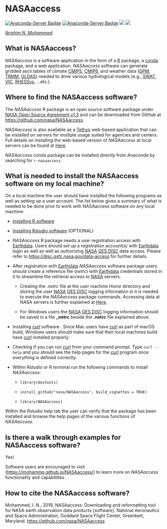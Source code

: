 
<!-- README.md is generated from README.Rmd. Please edit that file -->

# NASAaccess

<!-- badges: start -->

[![Anaconda-Server
Badge](https://anaconda.org/conda-forge/r-nasaaccess/badges/version.svg)](https://anaconda.org/conda-forge/r-nasaaccess)
[![Anaconda-Server
Badge](https://anaconda.org/conda-forge/r-nasaaccess/badges/platforms.svg)](https://anaconda.org/conda-forge/r-nasaaccess)
[![](https://img.shields.io/readthedocs/nasaaccess?style=social)](https://nasaaccess.readthedocs.io/en/latest/index.html)
[![](https://img.shields.io/github/stars/nasa/nasaaccess?style=social)](https://github.com/nasa/NASAaccess)
<!-- ![lifecycle](https://img.shields.io/badge/lifecycle-stable-sucess.svg?style=plastic&logo=appveyor)
<!-- ![GitHub Downloads](https://img.shields.io/github/downloads/nasa/NASAaccess/total?style=plastic)
<!-- [![NASA Open Source Agreement](https://img.shields.io/badge/license-NASA_Open_Source_Agreement-informational.svg?style=plastic&logo=appveyor)](https://ti.arc.nasa.gov/opensource/nosa/)
<!-- badges: end -->

[*Ibrahim N.
Mohammed*](https://science.gsfc.nasa.gov/sed/bio/ibrahim.mohammed "Ibrahim N. Mohammed")

## **What is NASAaccess?**

*NASAaccess* is a software application in the form of a
[R](https://www.r-project.org/about.html) package, a
[conda](https://docs.conda.io/en/latest/) package, and a web
application. *NASAaccess* software can generate gridded ascii tables of
climate
[CMIP5](https://pcmdi.llnl.gov/mips/cmip5/ "Coupled Model Intercomparison Project Phase 5"),
[CMIP6](https://pcmdi.llnl.gov/CMIP6/ "Coupled Model Intercomparison Project Phase 6"),
and weather data
([GPM](https://gpm.nasa.gov/data/directory "Global Precipitation Measurement"),
[TRMM](https://gpm.nasa.gov/missions/trmm "Tropical Rainfall Measuring Mission"),
[GLDAS](https://ldas.gsfc.nasa.gov/gldas "Global Land Data Assimilation System"))
needed to drive various hydrological models (e.g.,
[SWAT](https://swat.tamu.edu/ "Soil & Water Assessment Tool"),
[VIC](https://github.com/UW-Hydro/VIC "Variable Infiltration Capacity"),
[RHESSys](https://github.com/RHESSys/RHESSys "The Regional Hydro-Ecological Simulation System"),
…etc.).

## **Where to find the NASAaccess software?**

The *NASAaccess* R package is an open source software package under
[NASA Open Source Agreement
v1.3](https://opensource.org/licenses/NASA-1.3) and can be downloaded
from GitHub at <https://github.com/nasa/NASAaccess>.

*NASAaccess* is also available as a
[Tethys](https://www.tethysplatform.org/) web-based application that can
be installed on servers for multiple usage suited for agencies and
centers. Full details on installing the web-based version of
*NASAaccess* at local servers can be found at
[Here](https://nasaaccess.readthedocs.io/en/latest/nasaaccess_tethys.html).

*NASAaccess* conda package can be installed directly from *Anaconda* by
searching for `r-nasaaccess`.

## **What is needed to install the NASAaccess software on my local machine?**

On a local machine the user should have installed the following programs
as well as setting up a user account. The list below gives a summary of
what is needed to be done prior to work with NASAaccess software on any
local machine:

-   [Installing R software](https://www.r-project.org/)

-   [Installing Rstudio software](https://www.rstudio.com/) (OPTIONAL)

-   *NASAaccess* R package needs a user registration access with
    [Earthdata](https://earthdata.nasa.gov/). Users should set up a
    registration account(s) with
    [Earthdata](https://earthdata.nasa.gov/) login as well as well as
    authorizing
    [NASA](https://www.nasa.gov/ "The National Aeronautics and Space Administration")
    [GES DISC](https://disc.gsfc.nasa.gov/) data access. Please refer to
    <https://disc.gsfc.nasa.gov/data-access> for further details.

-   After registration with [Earthdata](https://earthdata.nasa.gov/)
    *NASAaccess* software package users should create a reference file
    (*netrc*) with [Earthdata](https://earthdata.nasa.gov/) credentials
    stored in it to streamline the retrieval access to
    [NASA](https://www.nasa.gov/ "The National Aeronautics and Space Administration")
    servers.

    -   Creating the *.netrc* file at the user machine *Home* directory
        and storing the user
        [NASA](https://www.nasa.gov/ "The National Aeronautics and Space Administration")
        [GES DISC](https://disc.gsfc.nasa.gov/) logging information in
        it is needed to execute the *NASAaccess* package commands.
        Accessing data at NASA servers is further explained at
        [Here](https://wiki.earthdata.nasa.gov/display/EL/How+To+Access+Data+With+cURL+And+Wget).

    -   For Windows users the
        [NASA](https://www.nasa.gov/ "The National Aeronautics and Space Administration")
        [GES DISC](https://disc.gsfc.nasa.gov/) logging information
        should be saved in a file **\_netrc** beside the **.netrc** file
        explained above.

-   Installing [*curl*](https://curl.se/) software . Since Mac users
    have [*curl*](https://curl.se/) as part of macOS build, Windows
    users should make sure that their local machines build have
    [*curl*](https://curl.se/) installed properly.

-   Checking if you can run [*curl*](https://curl.se/) from your command
    prompt. Type `curl --help` and you should see the help pages for the
    [*curl*](https://curl.se/) program once everything is defined
    correctly.

-   Within Rstudio or R terminal run the following commands to install
    *NASAaccess*:

    -   `library(devtools)`

    -   `install_github("nasa/NASAaccess", build_vignettes = TRUE)`

    -   `library(NASAaccess)`

Within the Rstudio help tab the user can verify that the package has
been installed and browse the help pages of the various functions of
*NASAaccess*.

## **Is there a walk through examples for NASAaccess software?**

Yes!

Software users are encouraged to visit
(<https://imohamme.github.io/NASAaccess/>) to learn more on *NASAaccess*
functionality and capabilities.

## **How to cite the NASAaccess software?**

Mohammed, I. N., 2019, NASAaccess: Downloading and reformatting tool for
NASA earth observation data products \[software\]. National Aeronautics
and Space Administration, Goddard Space Flight Center, Greenbelt,
Maryland. <https://github.com/nasa/NASAaccess>
